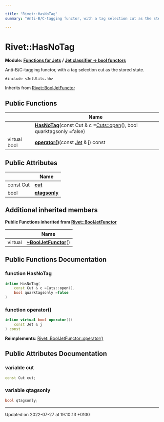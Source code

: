 ```yaml
---

title: "Rivet::HasNoTag"
summary: "Anti-B/C-tagging functor, with a tag selection cut as the stored state. "

---
```


# Rivet::HasNoTag

**Module:** **[Functions for Jets](http://example.org/modules/group__jetutils/)** **/** **[Jet classifier -> bool functors](http://example.org/modules/group__jetutils__j2bool/)**



Anti-B/C-tagging functor, with a tag selection cut as the stored state. 


`#include <JetUtils.hh>`

Inherits from [Rivet::BoolJetFunctor](http://example.org/classes/structrivet_1_1booljetfunctor/)

## Public Functions

|                | Name           |
| -------------- | -------------- |
| | **[HasNoTag](http://example.org/classes/structrivet_1_1hasnotag/#function-hasnotag)**(const Cut & c =<a href="http://example.org/namespaces/namespacerivet_1_1cuts/#function-open">Cuts::open</a>(), bool quarktagsonly =false) |
| virtual bool | **[operator()](http://example.org/classes/structrivet_1_1hasnotag/#function-operator())**(const <a href="http://example.org/classes/classrivet_1_1jet/">Jet</a> & j) const |

## Public Attributes

|                | Name           |
| -------------- | -------------- |
| const Cut | **[cut](http://example.org/classes/structrivet_1_1hasnotag/#variable-cut)**  |
| bool | **[qtagsonly](http://example.org/classes/structrivet_1_1hasnotag/#variable-qtagsonly)**  |

## Additional inherited members

**Public Functions inherited from [Rivet::BoolJetFunctor](http://example.org/classes/structrivet_1_1booljetfunctor/)**

|                | Name           |
| -------------- | -------------- |
| virtual | **[~BoolJetFunctor](http://example.org/classes/structrivet_1_1booljetfunctor/#function-~booljetfunctor)**() |


## Public Functions Documentation

### function HasNoTag

```cpp
inline HasNoTag(
    const Cut & c =Cuts::open(),
    bool quarktagsonly =false
)
```


### function operator()

```cpp
inline virtual bool operator()(
    const Jet & j
) const
```


**Reimplements**: [Rivet::BoolJetFunctor::operator()](http://example.org/classes/structrivet_1_1booljetfunctor/#function-operator())


## Public Attributes Documentation

### variable cut

```cpp
const Cut cut;
```


### variable qtagsonly

```cpp
bool qtagsonly;
```


-------------------------------

Updated on 2022-07-27 at 19:10:13 +0100